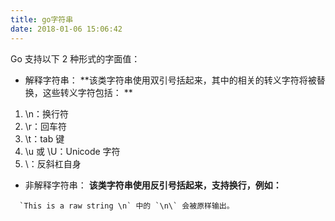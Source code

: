 ```yaml
---
title: go字符串
date: 2018-01-06 15:06:42
---
```


Go 支持以下 2 种形式的字面值：
* 解释字符串：
**该类字符串使用双引号括起来，其中的相关的转义字符将被替换，这些转义字符包括： **
1. \n：换行符
2. \r：回车符
3. \t：tab 键
4. \u 或 \U：Unicode 字符
5. \\：反斜杠自身
* 非解释字符串：
**该类字符串使用反引号括起来，支持换行，例如：**
```
  `This is a raw string \n` 中的 `\n\` 会被原样输出。
```
